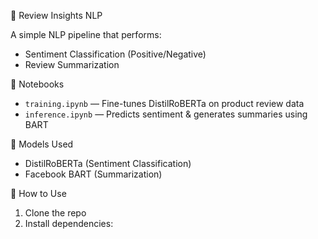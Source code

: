 🧠 Review Insights NLP

A simple NLP pipeline that performs:
- Sentiment Classification (Positive/Negative)
- Review Summarization

📂 Notebooks
- `training.ipynb` — Fine-tunes DistilRoBERTa on product review data
- `inference.ipynb` — Predicts sentiment & generates summaries using BART

🔧 Models Used
- DistilRoBERTa (Sentiment Classification)
- Facebook BART (Summarization)

💾 How to Use
1. Clone the repo
2. Install dependencies: